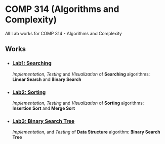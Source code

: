 # COMP 314 (Algorithms and Complexity)

All Lab works for COMP 314 - Algorithms and Complexity

## Works

* ### [Lab1: Searching](Lab1/)
  
  *Implementation, Testing* and *Visualization* of **Searching** algorithms: **Linear Search** and **Binary Search**

* ### [Lab2: Sorting](Lab2/)
  
  *Implementation, Testing* and *Visualization* of **Sorting** algorithms: **Insertion Sort** and **Merge Sort**
  
* ### [Lab3: Binary Search Tree](Lab3/)
  
  *Implementation*, and *Testing* of **Data Structure** algorithm: **Binary Search Tree**
